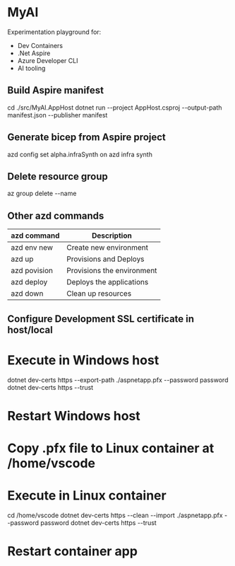 # MyAI
Experimentation playground for:
- Dev Containers
- .Net Aspire
- Azure Developer CLI
- AI tooling

## Build Aspire manifest
cd ./src/MyAI.AppHost
dotnet run --project AppHost.csproj --output-path manifest.json --publisher manifest

## Generate bicep from Aspire project
azd config set alpha.infraSynth on
azd infra synth

## Delete resource group
az group delete --name <your-resource-group-name>

## Other azd commands
| azd command | Description |
|-------------|-------------|
| azd env new | Create new environment |
| azd up      | Provisions and Deploys |
| azd povision | Provisions the environment |
| azd deploy   | Deploys the applications |
| azd down    | Clean up resources |

## Configure Development SSL certificate in host/local

# Execute in Windows host
dotnet dev-certs https --export-path ./aspnetapp.pfx --password password
dotnet dev-certs https --trust
# Restart Windows host

# Copy .pfx file to Linux container at /home/vscode

# Execute in Linux container
cd /home/vscode
dotnet dev-certs https --clean --import ./aspnetapp.pfx --password password
dotnet dev-certs https --trust
# Restart container app

